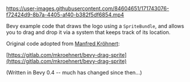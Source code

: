 https://user-images.githubusercontent.com/84604651/171743076-f72424d9-8b7a-4405-af40-b382f5df6854.mp4


Bevy example code that draws the logo using a `SpriteBundle`, and allows you to drag and drop it via a system that keeps track of its location.

Original code adopted from [Manfred Kröhnert](https://gitlab.com/mkroehnert): 

[https://gitlab.com/mkroehnert/bevy-drag-sprite](https://gitlab.com/mkroehnert/bevy-drag-sprite) 

(Written in Bevy 0.4 -- much has changed since then...)
